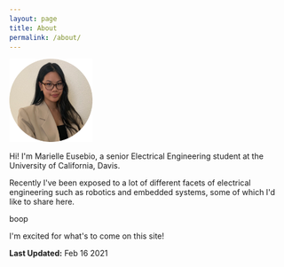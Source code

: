```yaml
---
layout: page
title: About
permalink: /about/
---
```


<img src="/circlePortfolioPic.png" alt="Photo of Me" width="150" class="center">

Hi! I'm Marielle Eusebio, a senior Electrical Engineering student at the University of California, Davis.

Recently I've been exposed to a lot of different facets of electrical engineering such as robotics and embedded systems, some of which I'd like to share here. 

boop

I'm excited for what's to come on this site!

**Last Updated:** Feb 16 2021